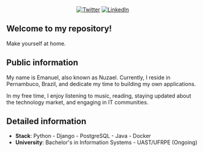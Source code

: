 <div align="center">
    <a target='_blank' href="https://twitter.com/nuzzael"><img src="https://img.shields.io/badge/Twitter-1DA1F2?style=for-the-badge&logo=twitter&logoColor=white" alt="Twitter"></a>
<!--     <a target='_blank' href="https://instagram.com/nuzael"><img src="https://img.shields.io/badge/Instagram-E4405F?style=for-the-badge&logo=instagram&logoColor=white" alt="Instagram"></a> -->
    <a target='_blank' href="https://linkedin.com/in/nuzael"><img src="https://img.shields.io/badge/LinkedIn-0077B5?style=for-the-badge&logo=linkedin&logoColor=white" alt="LinkedIn"></a>
<!--     <a target='_blank' href="https://dev.to/nuzael"><img src="https://img.shields.io/badge/dev.to-0A0A0A?style=for-the-badge&logo=dev.to&logoColor=white" alt="dev.to"></a> -->
</div>

## Welcome to my repository!

Make yourself at home.

## Public information

My name is Emanuel, also known as Nuzael. Currently, I reside in Pernambuco, Brazil, and dedicate my time to building my own applications.

In my free time, I enjoy listening to music, reading, staying updated about the technology market, and engaging in IT communities.

## Detailed information

* **Stack**: Python - Django - PostgreSQL - Java - Docker
* **University**: Bachelor's in Information Systems - UAST/UFRPE (Ongoing)

